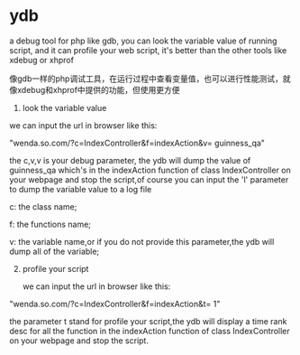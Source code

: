 ydb
===


a debug tool for php like gdb, you can look the variable value of running script, and it can profile your web script, it's better than the other tools like xdebug or xhprof

像gdb一样的php调试工具，在运行过程中查看变量值，也可以进行性能测试，就像xdebug和xhprof中提供的功能，但使用更方便




1. look the variable value 

  we can input the url in browser like this:
  
  "wenda.so.com/?c=IndexController&f=indexAction&v= guinness_qa"
  
  the c,v,v is your debug parameter,
  the ydb will dump the value of guinness_qa which's in the indexAction function  of class  IndexController on your webpage and
  stop the script,of course you can input the 'l' parameter to dump the variable value to a log file
  
  c: the class name;
  
  f: the functions name;
  
  v: the variable name,or if you do not provide this parameter,the ydb will dump all of the variable;
  
  
2. profile your script

   we can input the url in browser like this:
  
  "wenda.so.com/?c=IndexController&f=indexAction&t= 1"
  
   the parameter t stand for profile your script,the ydb will display a time rank desc for all the function in the indexAction function  of class  IndexController on your webpage and
  stop the script.
  
  
  

  
  
  



